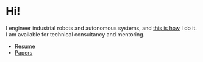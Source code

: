 # Hi!

I engineer industrial robots and autonomous systems, and [this is how](https://github.com/cvilas/guidance) I do it. I am available for technical consultancy and mentoring.

- [Resume](./media/vilas_chitrakaran_resume.pdf)
- [Papers](https://scholar.google.com/citations?user=8p0a4ZsAAAAJ&hl=en)
